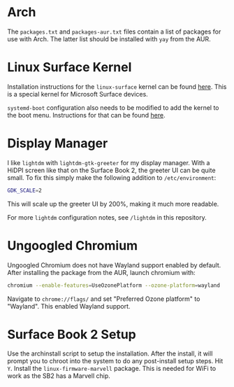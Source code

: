 # Arch

The `packages.txt` and `packages-aur.txt` files contain a list of packages for use with Arch. The latter list should be installed with `yay` from the AUR.

# Linux Surface Kernel

Installation instructions for the `linux-surface` kernel can be found [here](https://github.com/linux-surface/linux-surface/wiki/Installation-and-Setup#arch). This is a special kernel for Microsoft Surface devices.

`systemd-boot` configuration also needs to be modified to add the kernel to the boot menu. Instructions for that can be found [here](https://linuxiac.com/arch-linux-switching-between-multiple-kernels/).

# Display Manager

I like `lightdm` with `lightdm-gtk-greeter` for my display manager. With a HiDPI screen like that on the Surface Book 2, the greeter UI can be quite small. To fix this simply make the following addition to `/etc/environment`:

```sh
GDK_SCALE=2
```

This will scale up the greeter UI by 200%, making it much more readable.

For more `lightdm` configuration notes, see `/lightdm` in this repository.

# Ungoogled Chromium

Ungoogled Chromium does not have Wayland support enabled by default. After installing the package from the AUR, launch chromium with:

```sh
chromium --enable-features=UseOzonePlatform --ozone-platform=wayland
```

Navigate to `chrome://flags/` and set "Preferred Ozone platform" to "Wayland". This enabled Wayland support.

# Surface Book 2 Setup

Use the archinstall script to setup the installation. After the install, it will prompt you to chroot into the system to do any post-install setup steps. Hit `Y`. Install the `linux-firmware-marvell` package. This is needed for WiFi to work as the SB2 has a Marvell chip.